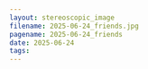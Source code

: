 ```yaml
---
layout: stereoscopic_image
filename: 2025-06-24_friends.jpg
pagename: 2025-06-24_friends
date: 2025-06-24
tags:
---
```

